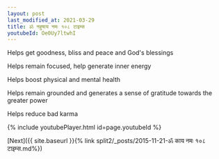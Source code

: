 ```yaml
---
layout: post
last_modified_at: 2021-03-29
title: ॐ नहुषाय नमः १०८ टाइम्स
youtubeId: Oe0Uy7ltwhI
---
```

 
 
Helps get goodness, bliss and peace and God's blessings
 
Helps remain focused, help generate inner energy 
 
Helps boost physical and mental health 
 
Helps remain grounded and generates a sense of gratitude towards the greater power 
 
Helps reduce bad karma
 
 
 
 


{% include youtubePlayer.html id=page.youtubeId %}
 
[Next]({{ site.baseurl }}{% link  split2/_posts/2015-11-21-ॐ काय नमः  १०८ टाइम्स.md%})
 
